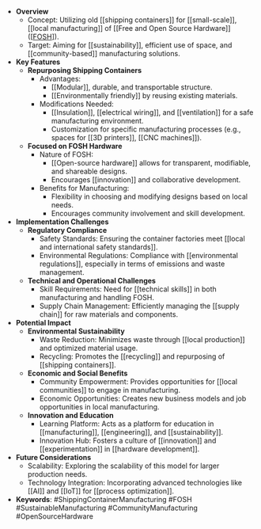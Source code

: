- **Overview**
	- Concept: Utilizing old [[shipping containers]] for [[small-scale]], [[local manufacturing]] of [[Free and Open Source Hardware]] ([[FOSH]]).
	- Target: Aiming for [[sustainability]], efficient use of space, and [[community-based]] manufacturing solutions.
- **Key Features**
	- **Repurposing Shipping Containers**
		- Advantages:
			- [[Modular]], durable, and transportable structure.
			- [[Environmentally friendly]] by reusing existing materials.
		- Modifications Needed:
			- [[Insulation]], [[electrical wiring]], and [[ventilation]] for a safe manufacturing environment.
			- Customization for specific manufacturing processes (e.g., spaces for [[3D printers]], [[CNC machines]]).
	- **Focused on FOSH Hardware**
		- Nature of FOSH:
			- [[Open-source hardware]] allows for transparent, modifiable, and shareable designs.
			- Encourages [[innovation]] and collaborative development.
		- Benefits for Manufacturing:
			- Flexibility in choosing and modifying designs based on local needs.
			- Encourages community involvement and skill development.
- **Implementation Challenges**
	- **Regulatory Compliance**
		- Safety Standards: Ensuring the container factories meet [[local and international safety standards]].
		- Environmental Regulations: Compliance with [[environmental regulations]], especially in terms of emissions and waste management.
	- **Technical and Operational Challenges**
		- Skill Requirements: Need for [[technical skills]] in both manufacturing and handling FOSH.
		- Supply Chain Management: Efficiently managing the [[supply chain]] for raw materials and components.
- **Potential Impact**
	- **Environmental Sustainability**
		- Waste Reduction: Minimizes waste through [[local production]] and optimized material usage.
		- Recycling: Promotes the [[recycling]] and repurposing of [[shipping containers]].
	- **Economic and Social Benefits**
		- Community Empowerment: Provides opportunities for [[local communities]] to engage in manufacturing.
		- Economic Opportunities: Creates new business models and job opportunities in local manufacturing.
	- **Innovation and Education**
		- Learning Platform: Acts as a platform for education in [[manufacturing]], [[engineering]], and [[sustainability]].
		- Innovation Hub: Fosters a culture of [[innovation]] and [[experimentation]] in [[hardware development]].
- **Future Considerations**
	- Scalability: Exploring the scalability of this model for larger production needs.
	- Technology Integration: Incorporating advanced technologies like [[AI]] and [[IoT]] for [[process optimization]].
- **Keywords**: #ShippingContainerManufacturing #FOSH #SustainableManufacturing #CommunityManufacturing #OpenSourceHardware

[//begin]: # "Autogenerated link references for markdown compatibility"
[FOSH]: FOSH "Overview (What)"
[//end]: # "Autogenerated link references"